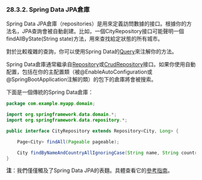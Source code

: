 ### 28.3.2. Spring Data JPA倉庫

Spring Data JPA倉庫（repositories）是用來定義訪問數據的接口。根據你的方法名，JPA查詢會被自動創建。比如，一個CityRepository接口可能聲明一個findAllByState(String state)方法，用來查找給定狀態的所有城市。

對於比較複雜的查詢，你可以使用Spring Data的[Query](http://docs.spring.io/spring-data/jpa/docs/current/api/org/springframework/data/jpa/repository/Query.html)來注解你的方法。

Spring Data倉庫通常繼承自[Repository](http://docs.spring.io/spring-data/commons/docs/current/api/org/springframework/data/repository/Repository.html)或[CrudRepository](http://docs.spring.io/spring-data/commons/docs/current/api/org/springframework/data/repository/CrudRepository.html)接口。如果你使用自動配置，包括在你的主配置類（被@EnableAutoConfiguration或@SpringBootApplication注解的類）的包下的倉庫將會被搜索。
 
下面是一個傳統的Spring Data倉庫：
```java
package com.example.myapp.domain;

import org.springframework.data.domain.*;
import org.springframework.data.repository.*;

public interface CityRepository extends Repository<City, Long> {

    Page<City> findAll(Pageable pageable);

    City findByNameAndCountryAllIgnoringCase(String name, String country);
}
```
**注**：我們僅僅觸及了Spring Data JPA的表麵。具體查看它的[參考指南](http://projects.spring.io/spring-data-jpa/)。
